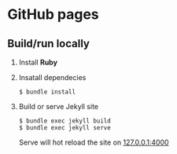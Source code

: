 # GitHub pages

## Build/run locally 

1. Install __Ruby__
2. Insatall dependecies

    `$ bundle install`

3. Build or serve Jekyll site

    ```
    $ bundle exec jekyll build
    $ bundle exec jekyll serve
    ```
    Serve will hot reload the site on [127.0.0.1:4000](127.0.0.1:4000)